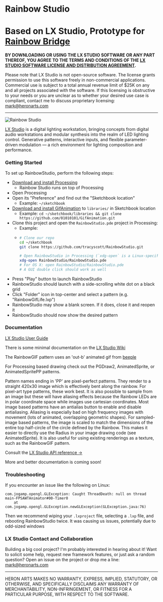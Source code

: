 Rainbow Studio
==
Based on LX Studio, Prototype for [Rainbow Bridge](http://giantrainbow.com/)
==

**BY DOWNLOADING OR USING THE LX STUDIO SOFTWARE OR ANY PART THEREOF, YOU AGREE TO THE TERMS AND CONDITIONS OF THE [LX STUDIO SOFTWARE LICENSE AND DISTRIBUTION AGREEMENT](http://lx.studio/license).**

Please note that LX Studio is not open-source software. The license grants permission to use this software freely in non-commercial applications. Commercial use is subject to a total annual revenue limit of $25K on any and all projects associated with the software. If this licensing is obstructive to your needs or you are unclear as to whether your desired use case is compliant, contact me to discuss proprietary licensing: mark@heronarts.com

---

![Rainbow Studio](https://raw.github.com/tracyscott/RainbowStudio/master/assets/rainbowstudio.jpg)

[LX Studio](http://lx.studio/) is a digital lighting workstation, bringing concepts from digital audio workstations and modular synthesis into the realm of LED lighting control. Generative patterns, interactive inputs, and flexible parameter-driven modulation — a rich environment for lighting composition and performance.

### Getting Started ###

To set up RainbowStudio, perform the following steps:

- [Download and install Processing](https://processing.org/download/)
    - Rainbow Studio runs on top of Processing
- Open Processing
- Open its "Preference" and find out the "Sketchbook location"
    - Example: `~/sketchbook`
- [Download and install GifAnimation](https://github.com/01010101/GifAnimation) to `libraries/` in Sketchbook location
    - Example: `cd ~/sketchbook/libraries && git clone https://github.com/01010101/GifAnimation.git`
- Clone this project and open the `RainbowStudio.pde` project in Processing:
    - Example:
    - ```bash
      # Clone our repo
      cd ~/sketchbook
      git clone https://github.com/tracyscott/RainbowStudio.git

      # Open RainbowStudio in Processing (`xdg-open` is a Linux-specific command)
      xdg-open RainbowStudio/RainbowStudio.pde
      # For OS X: open RainbowStudio/RainbowStudio.pde
      # A GUI double click should work as well
      ```
- Press "Play" button to launch RainbowStudio
- RainbowStudio should launch with a side-scrolling white dot on a black grid
- Click "Folder" icon in top-center and select a pattern (e.g. "RainbowGifLife.lxp")
- RainbowStudio may show a blank screen. If it does, close it and reopen it
- RainbowStudio should now show the desired pattern

### Documentation ###

[LX Studio User Guide](https://github.com/tracyscott/RainbowStudio/blob/master/LXStudioUserGuide.md)

There is some minimal documentation on the [LX Studio Wiki](https://github.com/heronarts/LXStudio/wiki)

The RainbowGIF pattern uses an 'out-b' animated gif from [beeple](https://vimeo.com/129881600)

For Processing based drawing check out the PGDraw2, AnimatedSprite, or AnimatedSpritePP patterns.

Pattern names ending in 'PP' are pixel-perfect patterns.  They render to a straight 420x30 image which is effectively bent along the rainbow.  For pixel-art type patterns, these work best.  It is also possible to sample from an image but these will have aliasing effects because the Rainbow LEDs are in polar coordinate space while images use cartesian coordinates.  Most image based patterns have an antialias button to enable and disable antialiasing.  Aliasing is especially bad on high frequency images with movement (lots of animated, overlapping geometric shapes).  For sampled-image based patterns, the image is scaled to match the dimensions of the entire top half-circle of the circle defined by the Rainbow.  This makes it easier to directly use the Radius in your image drawing code (see AnimatedSprite).  It is also useful for using existing renderings as a texture, such as the RainbowGIF pattern.

Consult the [LX Studio API reference &rarr;](http://lx.studio/api/)

More and better documentation is coming soon!

### Troubleshooting ###

If you encounter an issue like the following on Linux:

```
com.jogamp.opengl.GLException: Caught ThreadDeath: null on thread main-FPSAWTAnimator#00-Timer0
    at com.jogamp.opengl.GLException.newGLException(GLException.java:76)
```

Then we recommend wiping your `.lxproject` file, selecting a `.lxp` file, and rebooting RainbowStudio twice. It was causing us issues, potentially due to odd-sized windows

### LX Studio Contact and Collaboration ###

Building a big cool project? I'm probably interested in hearing about it! Want to solicit some help, request new framework features, or just ask a random question? Open an issue on the project or drop me a line: mark@heronarts.com

---

HERON ARTS MAKES NO WARRANTY, EXPRESS, IMPLIED, STATUTORY, OR OTHERWISE, AND SPECIFICALLY DISCLAIMS ANY WARRANTY OF MERCHANTABILITY, NON-INFRINGEMENT, OR FITNESS FOR A PARTICULAR PURPOSE, WITH RESPECT TO THE SOFTWARE.
